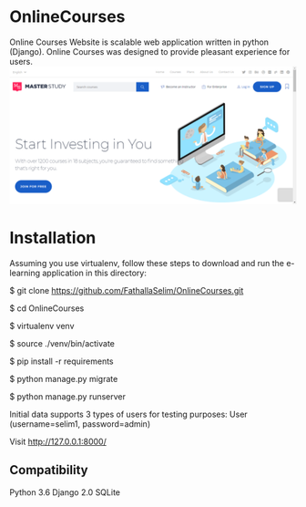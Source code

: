 # OnlineCourses
Online Courses Website  is scalable web application written in python (Django). Online Courses was designed to provide pleasant experience for users.
![](Home.png)

# Installation
Assuming you use virtualenv, follow these steps to download and run the e-learning application in this directory:

$ git clone https://github.com/FathallaSelim/OnlineCourses.git

$ cd OnlineCourses

$ virtualenv venv

$ source ./venv/bin/activate

$ pip install -r requirements

$ python manage.py migrate

$ python manage.py runserver

Initial data supports 3 types of users for testing purposes:
User (username=selim1, password=admin)

Visit http://127.0.0.1:8000/
## Compatibility
Python 3.6
Django 2.0
SQLite
